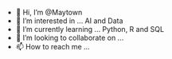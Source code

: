 - 👋 Hi, I’m @Maytown
- 👀 I’m interested in ... AI and Data
- 🌱 I’m currently learning ... Python, R and SQL
- 💞️ I’m looking to collaborate on ...
- 📫 How to reach me ...

<!---
Maytown/Maytown is a ✨ special ✨ repository because its `README.md` (this file) appears on your GitHub profile.
You can click the Preview link to take a look at your changes.
--->
